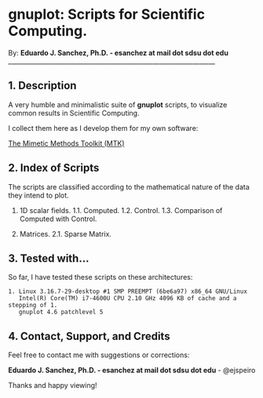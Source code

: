 # gnuplot: Scripts for Scientific Computing.

By: **Eduardo J. Sanchez, Ph.D. - esanchez at mail dot sdsu dot edu**
    __________________________________________________________________

## 1. Description

A very humble and minimalistic suite of **gnuplot** scripts, to visualize common
results in Scientific Computing.

I collect them here as I develop them for my own software:

[The Mimetic Methods Toolkit (MTK)](https://github.com/ejspeiro/MTK)

## 2. Index of Scripts

The scripts are classified according to the mathematical nature of the data
they intend to plot.

1. 1D scalar fields.
  1.1. Computed.
  1.2. Control.
  1.3. Comparison of Computed with Control.

2. Matrices.
  2.1. Sparse Matrix.

## 3. Tested with...

So far, I have tested these scripts on these architectures:

```
1. Linux 3.16.7-29-desktop #1 SMP PREEMPT (6be6a97) x86_64 GNU/Linux
   Intel(R) Core(TM) i7-4600U CPU 2.10 GHz 4096 KB of cache and a stepping of 1.
   gnuplot 4.6 patchlevel 5
```

## 4. Contact, Support, and Credits

Feel free to contact me with suggestions or corrections:

**Eduardo J. Sanchez, Ph.D. - esanchez at mail dot sdsu dot edu** - @ejspeiro

Thanks and happy viewing!
